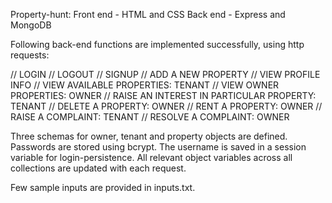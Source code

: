 Property-hunt:
Front end - HTML and CSS
Back end - Express and MongoDB

Following back-end functions are implemented successfully, using http requests:

// LOGIN
// LOGOUT
// SIGNUP
// ADD A NEW PROPERTY
// VIEW PROFILE INFO
// VIEW AVAILABLE PROPERTIES: TENANT
// VIEW OWNER PROPERTIES: OWNER
// RAISE AN INTEREST IN PARTICULAR PROPERTY: TENANT
// DELETE A PROPERTY: OWNER
// RENT A PROPERTY: OWNER
// RAISE A COMPLAINT: TENANT 
// RESOLVE A COMPLAINT: OWNER

Three schemas for owner, tenant and property objects are defined.
Passwords are stored using bcrypt.
The username is saved in a session variable for login-persistence.
All relevant object variables across all collections are updated with each request.

Few sample inputs are provided in inputs.txt.
